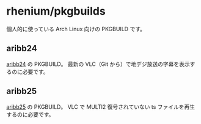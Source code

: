 # rhenium/pkgbuilds
個人的に使っている Arch Linux 向けの PKGBUILD です。

## aribb24
[aribb24](https://github.com/nkoriyama/aribb24) の PKGBUILD。
最新の VLC（Git から）で地デジ放送の字幕を表示するのに必要です。

## aribb25
[aribb25](http://git.videolan.org/?p=aribb25.git;a=summary) の PKGBUILD。
VLC で MULTI2 復号されていない ts ファイルを再生するのに必要です。
